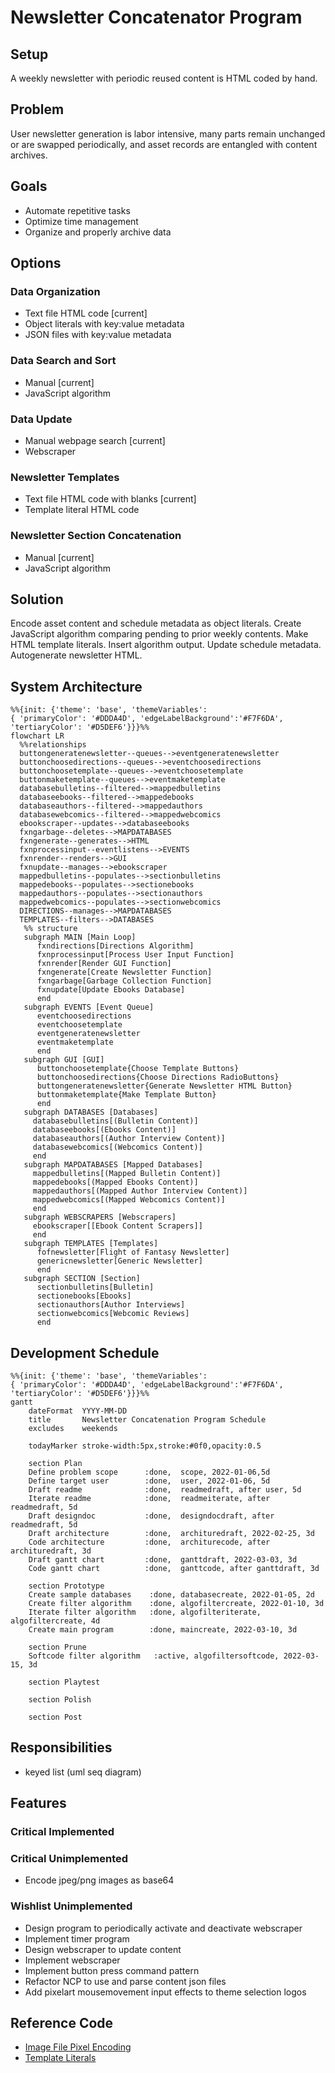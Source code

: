 # Newsletter Concatenator Program
## Setup
A weekly newsletter with periodic reused content is HTML coded by hand.
## Problem
User newsletter generation is labor intensive, many parts remain unchanged or are swapped periodically, and asset records are entangled with content archives.
## Goals
- Automate repetitive tasks
- Optimize time management
- Organize and properly archive data
## Options
### Data Organization
- Text file HTML code [current]
- Object literals with key:value metadata
- JSON files with key:value metadata
### Data Search and Sort
- Manual [current]
- JavaScript algorithm
### Data Update
- Manual webpage search [current]
- Webscraper
### Newsletter Templates
- Text file HTML code with blanks [current]
- Template literal HTML code
### Newsletter Section Concatenation
- Manual [current]
- JavaScript algorithm
## Solution
Encode asset content and schedule metadata as object literals. Create JavaScript algorithm comparing pending to prior weekly contents. Make HTML template literals. Insert algorithm output. Update schedule metadata. Autogenerate newsletter HTML.
## System Architecture
```mermaid
%%{init: {'theme': 'base', 'themeVariables': 
{ 'primaryColor': '#DDDA4D', 'edgeLabelBackground':'#F7F6DA', 'tertiaryColor': '#D5DEF6'}}}%%
flowchart LR
  %%relationships
  buttongeneratenewsletter--queues-->eventgeneratenewsletter
  buttonchoosedirections--queues-->eventchoosedirections
  buttonchoosetemplate--queues-->eventchoosetemplate
  buttonmaketemplate--queues-->eventmaketemplate
  databasebulletins--filtered-->mappedbulletins
  databaseebooks--filtered-->mappedebooks
  databaseauthors--filtered-->mappedauthors
  databasewebcomics--filtered-->mappedwebcomics
  ebookscraper--updates-->databaseebooks
  fxngarbage--deletes-->MAPDATABASES
  fxngenerate--generates-->HTML
  fxnprocessinput--eventlistens-->EVENTS
  fxnrender--renders-->GUI
  fxnupdate--manages-->ebookscraper
  mappedbulletins--populates-->sectionbulletins
  mappedebooks--populates-->sectionebooks
  mappedauthors--populates-->sectionauthors
  mappedwebcomics--populates-->sectionwebcomics
  DIRECTIONS--manages-->MAPDATABASES
  TEMPLATES--filters-->DATABASES
   %% structure
   subgraph MAIN [Main Loop]
      fxndirections[Directions Algorithm]
      fxnprocessinput[Process User Input Function]
      fxnrender[Render GUI Function]
      fxngenerate[Create Newsletter Function]
      fxngarbage[Garbage Collection Function]
      fxnupdate[Update Ebooks Database]
      end
   subgraph EVENTS [Event Queue]
      eventchoosedirections
      eventchoosetemplate
      eventgeneratenewsletter
      eventmaketemplate
      end
   subgraph GUI [GUI]
      buttonchoosetemplate{Choose Template Buttons}
      buttonchoosedirections{Choose Directions RadioButtons}
      buttongeneratenewsletter{Generate Newsletter HTML Button}
      buttonmaketemplate{Make Template Button}
      end 
   subgraph DATABASES [Databases]
     databasebulletins[(Bulletin Content)]
     databaseebooks[(Ebooks Content)]
     databaseauthors[(Author Interview Content)]
     databasewebcomics[(Webcomics Content)]
     end
   subgraph MAPDATABASES [Mapped Databases]
     mappedbulletins[(Mapped Bulletin Content)]
     mappedebooks[(Mapped Ebooks Content)]
     mappedauthors[(Mapped Author Interview Content)]
     mappedwebcomics[(Mapped Webcomics Content)]
     end
   subgraph WEBSCRAPERS [Webscrapers]
     ebookscraper[[Ebook Content Scrapers]] 
     end
   subgraph TEMPLATES [Templates]
      fofnewsletter[Flight of Fantasy Newsletter]
      genericnewsletter[Generic Newsletter]
      end
   subgraph SECTION [Section]
      sectionbulletins[Bulletin]
      sectionebooks[Ebooks]
      sectionauthors[Author Interviews]
      sectionwebcomics[Webcomic Reviews]
      end
```

## Development Schedule
```mermaid
%%{init: {'theme': 'base', 'themeVariables': 
{ 'primaryColor': '#DDDA4D', 'edgeLabelBackground':'#F7F6DA', 'tertiaryColor': '#D5DEF6'}}}%%
gantt
    dateFormat  YYYY-MM-DD
    title       Newsletter Concatenation Program Schedule
    excludes    weekends
    
    todayMarker stroke-width:5px,stroke:#0f0,opacity:0.5
    
    section Plan
    Define problem scope      :done,  scope, 2022-01-06,5d
    Define target user        :done,  user, 2022-01-06, 5d
    Draft readme              :done,  readmedraft, after user, 5d
    Iterate readme            :done,  readmeiterate, after readmedraft, 5d
    Draft designdoc           :done,  designdocdraft, after readmedraft, 5d
    Draft architecture        :done,  archituredraft, 2022-02-25, 3d
    Code architecture         :done,  architurecode, after archituredraft, 3d
    Draft gantt chart         :done,  ganttdraft, 2022-03-03, 3d
    Code gantt chart          :done,  ganttcode, after ganttdraft, 3d
    
    section Prototype
    Create sample databases    :done, databasecreate, 2022-01-05, 2d
    Create filter algorithm    :done, algofiltercreate, 2022-01-10, 3d
    Iterate filter algorithm   :done, algofilteriterate, algofiltercreate, 4d
    Create main program        :done, maincreate, 2022-03-10, 3d
    
    section Prune
    Softcode filter algorithm   :active, algofiltersoftcode, 2022-03-15, 3d
    
    section Playtest
    
    section Polish
    
    section Post
```
## Responsibilities
- keyed list (uml seq diagram)
## Features
### Critical Implemented
### Critical Unimplemented
- Encode jpeg/png images as base64
### Wishlist Unimplemented
- Design program to periodically activate and deactivate webscraper
- Implement timer program
- Design webscraper to update content
- Implement webscraper
- Implement button press command pattern
- Refactor NCP to use and parse content json files
- Add pixelart mousemovement input effects to theme selection logos
## Reference Code
- [Image File Pixel Encoding](https://www.youtube.com/watch?v=RCVxXgJ8xSk&t=842s)
- [Template Literals](https://www.youtube.com/watch?v=DG4obitDvUA&t=2069s)

